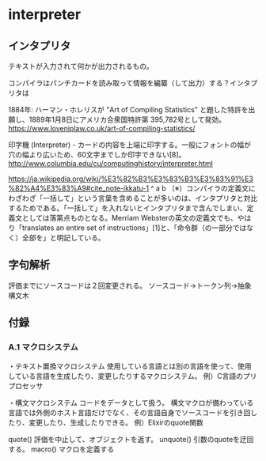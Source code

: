# interpreter

## インタプリタ
テキストが入力されて何かが出力されるもの。


コンパイラはパンチカードを読み取って情報を編纂（して出力）する？インタプリタは

1884年: ハーマン・ホレリスが "Art of Compiling Statistics" と題した特許を出願し、1889年1月8日にアメリカ合衆国特許第 395,782号として発効。
https://www.loveniplaw.co.uk/art-of-compiling-statistics/

印字機 (Interpreter) - カードの内容を上端に印字する。一般にフォントの幅が穴の幅より広いため、60文字までしか印字できない[8]。
http://www.columbia.edu/cu/computinghistory/interpreter.html

https://ja.wikipedia.org/wiki/%E3%82%B3%E3%83%B3%E3%83%91%E3%82%A4%E3%83%A9#cite_note-ikkatu-1
^ a b （※）コンパイラの定義文にわざわざ「一括して」という言葉を含めることが多いのは、インタプリタと対比するためである。「一括して」を入れないとインタプリタまで含んでしまい、定義文としては落第点ものとなる。Merriam Websterの英文の定義文でも、やはり「translates an entire set of instructions」[1]と、「命令群（の一部分ではなく）全部を」と明記している。


## 字句解析
評価までにソースコードは２回変更される。
ソースコード→トークン列→抽象構文木

## 付録

### A.1 マクロシステム
・テキスト置換マクロシステム
使用している言語とは別の言語を使って、使用している言語を生成したり、変更したりするマクロシステム。
例）C言語のプリプロセッサ

・構文マクロシステム
コードをデータとして扱う。
構文マクロが備わっている言語では外側のホスト言語だけでなく、その言語自身でソースコードを引き回したり、変更したり、生成したりできる。
例）Elixirのquote関数

quote()
評価を中止して、オブジェクトを返す。
unquote()
引数のquoteを迂回する。
macro()
マクロを定義する